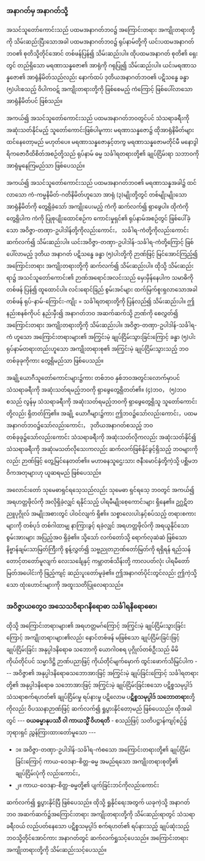### အနာဂတ်မှ အနာဂတ်သို့

အသင်သူတော်ကောင်းသည် ပထမအနာဂတ်ဘဝ၌ အကြောင်းတရား အကျိုးတရားတို့ကို သိမ်းဆည်းပြီးသောအခါ ပထမအနာဂတ်ဘဝ၌ ရုပ်နာမ်တို့ကို ယင်းပထမအနာဂတ်ဘဝ၏ စုတိသို့တိုင်အောင် တစ်ဖန်ပြန်၍ သိမ်းဆည်းပါ။ 
ထိုပထမအနာဂတ် စုတိ၏ ရှေးတွင် တည်ရှိသော မရဏာသန္နဇော၏ အာရုံကို ဂရုပြု၍ သိမ်းဆည်းပါ။ 
ယင်းမရဏာသန္နဇော၏ အာရုံနိမိတ်သည်လည်း နောက်ထပ် ဒုတိယအနာဂတ်ဘဝ၏ ပဋိသန္ဓေ ခန္ဓာ (၅)ပါးစသည့် ဝိပါကဝဋ် အကျိုးတရားတို့ကို ဖြစ်စေမည့် ကံကြောင့် ဖြစ်ပေါ်လာသော အာရုံနိမိတ်ပင် ဖြစ်သည်။

အကယ်၍ အသင်သူတော်ကောင်းသည် ပထမအနာဂတ်ဘဝတွင်ပင် သံသရာခရီးကို အဆုံးသတ်နိုင်မည့် သူတော်ကောင်းဖြစ်ပါမူကား မရဏာသန္နဇော၌ ထိုအာရုံနိမိတ်များ ထင်နေတော့မည် မဟုတ်ပေ။ 
မရဏာသန္နဇောနှင့်တကွ မရဏာသန္နဇောမတိုင်မီ မနောဒွါရိကဇောဝီထိစိတ်အစဉ်တို့သည် ရုပ်နာမ် ဓမ္မ သင်္ခါရတရားတို့၏ ချုပ်ငြိမ်းရာ သဘာဝကို အာရုံမူနေကြမည်သာ ဖြစ်ပေသည်။

အကယ်၍ အသင်သူတော်ကောင်းသည် ပထမအနာဂတ်ဘဝ၏ မရဏာသန္နအခါ၌ ထင်လာသော ကံ-ကမ္မနိမိတ်-ဂတိနိမိတ်ဟူသော အာရုံ (၃)မျိုးတို့တွင် တစ်မျိုးမျိုးသော အာရုံနိမိတ်ကို တွေ့ရှိခဲ့သော် အကျိုးပေးမည့် ကံကို ဆက်လက်၍ ရှာဖွေပါ။ 
ထိုကံကို တွေ့ရှိပါက ကံကို ပြုစုပျိုးထောင်စဉ်က ကောင်းမှုရှင်၏ ရုပ်နာမ်အစဉ်တွင် ဖြစ်ပေါ်ခဲ့သော အဝိဇ္ဇာ-တဏှာ-ဥပါဒါန်တို့ကိုလည်းကောင်း， သင်္ခါရ-ကံတို့ကိုလည်းကောင်း ဆက်လက်၍ သိမ်းဆည်းပါ။ 
ယင်းအဝိဇ္ဇာ-တဏှာ-ဥပါဒါန်-သင်္ခါရ-ကံတို့ကြောင့် ဖြစ်ပေါ်လာမည့် ဒုတိယ အနာဂတ် ပဋိသန္ဓေ ခန္ဓာ (၅)ပါးတို့ကို ဉာဏ်ဖြင့် မြင်အောင်ကြည့်၍ အကြောင်းတရား အကျိုးတရားတို့ကို ဆက်လက်၍ သိမ်းဆည်းပါ။ 
ထိုသို့ သိမ်းဆည်းရာ၌ အသင်သူတော်ကောင်း၏ ဉာဏ်အရောင်အလင်းသည် မှေးမှိန်နေပါက သမာဓိကို တစ်ဖန် ပြန်၍ ထူထောင်ပါ။ 
လင်းရောင်ခြည် စွမ်းအင်များ ထက်မြက်စူးရှလာသောအခါ တစ်ဖန် ရုပ်-နာမ်-ကြောင်း-ကျိုး = သင်္ခါရတရားတို့ကို ပြန်လည်၍ သိမ်းဆည်းပါ။ 
ဤနည်းစနစ်ကိုပင် နည်းမှီး၍ အနာဂတ်ဘဝ အဆက်ဆက်သို့ ဉာဏ်ကို စေလွှတ်၍ အကြောင်းတရား အကျိုးတရားတို့ကို သိမ်းဆည်းပါ။ 
အဝိဇ္ဇာ-တဏှာ-ဥပါဒါန်-သင်္ခါရ-ကံ ဟူသော အကြောင်းတရားများ၏ အကြွင်းမဲ့ ချုပ်ငြိမ်းသွားခြင်းကြောင့် ခန္ဓာ (၅)ပါး ရုပ်နာမ်တရားတည်းဟူသော အကျိုးတရားစု၏ အကြွင်းမဲ့ ချုပ်ငြိမ်းသွားသည့် ဘဝတစ်ခုခုကိုကား တွေ့ရှိမည်သာ ဖြစ်ပေသည်။

အချို့ယောဂီသူတော်ကောင်းများ၌ကား တစ်ဘဝ နှစ်ဘဝအတွင်းလောက်မှာပင် သံသရာခရီးကို အဆုံးသတ်ရမည့်ဘဝကို ရှာဖွေတွေ့ရှိတတ်၏။ 
(၄)ဘဝ， (၅)ဘဝစသည် လွန်မှ သံသရာခရီးကို အဆုံးသတ်ရမည့်ဘဝကို ရှာဖွေတွေ့ရှိသူ သူတော်ကောင်းတို့လည်း ရှိတတ်ကြ၏။ 
အချို့ ယောဂီများ၌ကား ဤဘဝ၌သော်လည်းကောင်း，ပထမအနာဂတ်ဘဝ၌သော်လည်းကောင်း， ဒုတိယအနာဂတ်စသည့် ဘဝတစ်ခုခု၌သော်လည်းကောင်း သံသရာခရီးကို အဆုံးသတ်လိုကလည်း အဆုံးသတ်နိုင်၍ သံသရာခရီးကို အဆုံးမသတ်လိုသေးကလည်း ဆက်လက်ဖြစ်နိုင်ခွင့်ရှိသည့် ဘဝများကိုလည်း ဉာဏ်ဖြင့် တွေ့မြင်နေတတ်၏။ 
မဟာဓနသူဌေးသား ဇနီးမောင်နှံတို့ကဲ့သို့ ပစ္ဆိမဘဝိကအတုများဟု ယူဆရမည် ဖြစ်ပေသည်။

အလောင်းတော် သုမေဓာရှင်ရသေ့သည်လည်း သုမေဓာ ရှင်ရသေ့ ဘဝတွင် အကယ်၍ အရဟတ္တဖိုလ်ကို အလိုရှိခဲ့လျှင် ရနိုင်သည့် ပါရမီမျိုးစေ့ကောင်းများ ရှိနေ၏။ 
ဥဂ္ဃဋိတညူပုဂ္ဂိုလ် အမျိုးအစားတွင် ပါဝင်လျက် ရှိ၏။ 
သစ္စာလေးပါးနှင့်စပ်သည့် တရားစကားများကို တစ်ပုဒ် တစ်ဂါထာမျှ နာကြားခွင့် ရခဲ့လျှင် အရဟတ္တဖိုလ်ကို အရယူနိုင်သော စွမ်းအားများ အပြည့်အဝ ရှိခဲ့၏။ 
သို့သော် လက်တော်သို့ ရောက်လုဆဲဆဲ ဖြစ်သော နိဗ္ဗာန်ချမ်းသာမြတ်ကြီးကို စွန့်လွှတ်၍ သဗ္ဗညုတဉာဏ်တော်မြတ်ကို ရရှိရန် ရည်သန်တောင့်တတော်မူလျက် လေးသင်္ချေနှင့် ကမ္ဘာတစ်သိန်းတို့ ကာလပတ်လုံး ပါရမီတော်မြတ်အပေါင်းကို ဖြည့်ကျင့် ဆည်းပူးတော်မူခဲ့၏။ 
ဤအနာဂတ်ပိုင်းတွင်လည်း ဤကဲ့သို့သော ထုံးဟောင်းများကို အထူးသတိပြုလေရာသည်။

### အဝိဇ္ဇာယတွေဝ အသေသဝိရာဂနိရောဓာ သင်္ခါရနိရောဓော၊

ထိုသို့ အကြောင်းတရားများ၏ အရဟတ္တမဂ်ကြောင့် အကြွင်းမဲ့ ချုပ်ငြိမ်းသွားခြင်းကြောင့် အကျိုးတရားများ၏လည်း နောင်တစ်ဖန် မဖြစ်သော ချုပ်ငြိမ်းခြင်းဖြင့် ချုပ်ငြိမ်းခြင်း အနုပ္ပါဒနိရောဓ သဘောကို ယောဂါဝစရ ပုဂ္ဂိုလ်တစ်ဦးသည် မိမိကိုယ်တိုင်ပင် သမ္မာဒိဋ္ဌိ ဉာဏ်ပညာဖြင့် ကိုယ်တိုင်မျက်မှောက် ထွင်းဖောက်သိမြင်ပါက --- အဝိဇ္ဇာ၏ အနုပ္ပါဒနိရောဓသဘောအားဖြင့် အကြွင်းမဲ့ ချုပ်ခြင်းကြောင့် သင်္ခါရတရားတို့၏ အနုပ္ပါဒနိရောဓ သဘောအားဖြင့် အကြွင်းမဲ့ ချုပ်ငြိမ်းခြင်းစသော ပဋိစ္စသမုပ္ပါဒ် သံသရာစက်ရဟတ်၏ ချုပ်ငြိမ်းမှု ရပ်နားမှု ပဋိလောမ ပ**ဋိစ္စသမုပ္ပါဒ် သဘောတရား**တို့ကိုလည်း ဝိပဿနာဉာဏ်ဖြင့် ဆက်လက်၍ ရှုပွားနိုင်တော့မည် ဖြစ်ပေသည်။ 
ထိုအခါတွင် --- **ဝယဓမ္မာနုပဿီ ဝါ ကာယသ္မိံ ဝိဟရတိ** - စသည်ဖြင့် သတိပဋ္ဌာန်ကျင့်စဉ်၌ ဘုရားရှင် ညွှန်ကြားထားတော်မူသော ---

- ၁။ အဝိဇ္ဇာ-တဏှာ-ဥပါဒါန်-သင်္ခါရ-ကံစသော အကြောင်းတရားတို့၏ ချုပ်ငြိမ်းခြင်းကြောင့် ကာယ-ဝေဒနာ-စိတ္တ-ဓမ္မ အမည်ရသော အကျိုးတရားစုတို့၏ ချုပ်ငြိမ်းပုံကို လည်းကောင်း，
- ၂။ ကာယ-ဝေဒနာ-စိတ္တ-ဓမ္မတို့၏ ပျက်ခြင်းဘင်ကိုလည်းကောင်း

ဆက်လက်၍ ရှုပွားနိုင်ပြီ ဖြစ်ပေသည်။ 
ထိုသို့ ရှုနိုင်ရေးအတွက် ယခုကဲ့သို့ အနာဂတ်ဘဝ အဆက်ဆက်၌အကြောင်းတရား အကျိုးတရားတို့ကို သိမ်းဆည်းရာတွင် သံသရာခရီးဝယ် လည်ပတ်နေသော ပဋိစ္စသမုပ္ပါဒ် စက်ရဟတ်၏ ရပ်နားသည့် ချုပ်ဆုံးသည့် ဘဝသို့တိုင်အောင်ကား အနာဂတ်တွင် ဆက်လက်ရှုသင့်ပေသည်။ 
အကြောင်းတရား အကျိုးတရားတို့ကို သိမ်းဆည်းသင့်ပေသည်။
